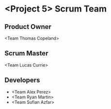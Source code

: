 # \<Project 5\> Scrum Team
## Product Owner
\<Team Thomas Copeland\>
## Scrum Master
\<Team Lucas Currie\>
## Developers
- \<Team Alex Perez\>
- \<Team Ryan Martin\>
- \<Team Sufian Azfar\>

